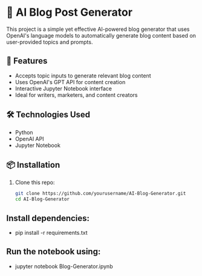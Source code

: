 # 📝 AI Blog Post Generator

This project is a simple yet effective AI-powered blog generator that uses OpenAI's language models to automatically generate blog content based on user-provided topics and prompts.

## 🚀 Features

- Accepts topic inputs to generate relevant blog content
- Uses OpenAI's GPT API for content creation
- Interactive Jupyter Notebook interface
- Ideal for writers, marketers, and content creators

## 🛠️ Technologies Used

- Python
- OpenAI API
- Jupyter Notebook

## 📦 Installation

1. Clone this repo:
   ```bash
   git clone https://github.com/yourusername/AI-Blog-Generator.git
   cd AI-Blog-Generator
   

## Install dependencies:

- pip install -r requirements.txt

## Run the notebook using:

- jupyter notebook Blog-Generator.ipynb
